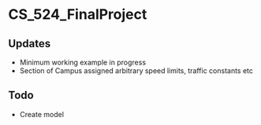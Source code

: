 # CS_524_FinalProject

## Updates
* Minimum working example in progress
* Section of Campus assigned arbitrary speed limits, traffic constants etc

## Todo
* Create model
